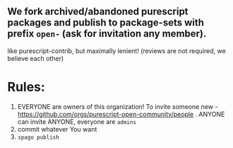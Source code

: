 ## We fork archived/abandoned purescript packages and publish to package-sets with prefix `open-` (ask for invitation any member). 

like purescript-contrib, but maximally lenient! (reviews are not required, we believe each other)

# Rules:

1. EVERYONE are owners of this organization! To invite someone new - https://github.com/orgs/purescript-open-community/people . ANYONE can invite ANYONE, everyone are `admins`
2. commit whatever You want
3. `spago publish`
